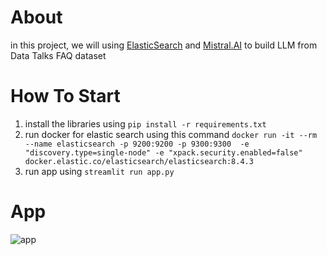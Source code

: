 # About

in this project, we will using [ElasticSearch](https://www.elastic.co/guide/en/elasticsearch/client/python-api/current/index.html) and [Mistral.AI](https://mistral.ai/) to build LLM from Data Talks FAQ dataset 

# How To Start

1. install the libraries using `pip install -r requirements.txt`
2. run docker for elastic search using this command `docker run -it --rm --name elasticsearch -p 9200:9200 -p 9300:9300  -e "discovery.type=single-node" -e "xpack.security.enabled=false"  docker.elastic.co/elasticsearch/elasticsearch:8.4.3`
3. run app using `streamlit run app.py`

# App 

![app](https://github.com/lixx21/LLM_DATATALKS_FAQ/blob/master/images/app.png)